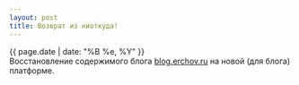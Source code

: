 ```yaml
---
layout: post
title: Возврат из ниоткуда!
---
```

{{ page.date | date: "%B %e, %Y" }}  
Восстановление содержимого блога [blog.erchov.ru](https://blog.erchov.ru) на новой (для блога) платформе.
